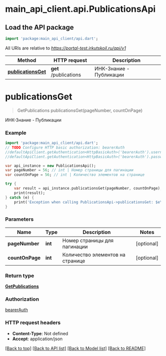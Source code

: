 # main_api_client.api.PublicationsApi

## Load the API package
```dart
import 'package:main_api_client/api.dart';
```

All URIs are relative to *https://portal-test.irkutskoil.ru/api/v1*

Method | HTTP request | Description
------------- | ------------- | -------------
[**publicationsGet**](PublicationsApi.md#publicationsGet) | **get** /publications | ИНК-Знание - Публикации


# **publicationsGet**
> GetPublications publicationsGet(pageNumber, countOnPage)

ИНК-Знание - Публикации

### Example 
```dart
import 'package:main_api_client/api.dart';
// TODO Configure HTTP basic authorization: bearerAuth
//defaultApiClient.getAuthentication<HttpBasicAuth>('bearerAuth').username = 'YOUR_USERNAME'
//defaultApiClient.getAuthentication<HttpBasicAuth>('bearerAuth').password = 'YOUR_PASSWORD';

var api_instance = new PublicationsApi();
var pageNumber = 56; // int | Номер страницы для пагинации
var countOnPage = 56; // int | Количество элементов на странице

try { 
    var result = api_instance.publicationsGet(pageNumber, countOnPage);
    print(result);
} catch (e) {
    print('Exception when calling PublicationsApi->publicationsGet: $e\n');
}
```

### Parameters

Name | Type | Description  | Notes
------------- | ------------- | ------------- | -------------
 **pageNumber** | **int**| Номер страницы для пагинации | [optional] 
 **countOnPage** | **int**| Количество элементов на странице | [optional] 

### Return type

[**GetPublications**](GetPublications.md)

### Authorization

[bearerAuth](../README.md#bearerAuth)

### HTTP request headers

 - **Content-Type**: Not defined
 - **Accept**: application/json

[[Back to top]](#) [[Back to API list]](../README.md#documentation-for-api-endpoints) [[Back to Model list]](../README.md#documentation-for-models) [[Back to README]](../README.md)

